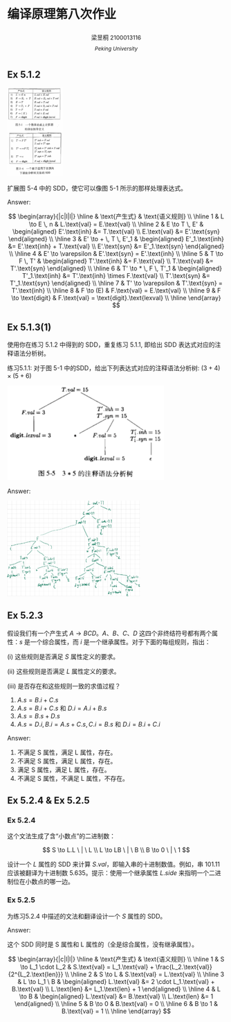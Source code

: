 # 编译原理第八次作业

<center>
  <div style='height:2mm;'></div>
  <div style="font-size:10pt;">梁昱桐 2100013116</div>
</center>

<center>
  <span style="font-size:9pt;line-height:9mm"><i>Peking University</i></span>
</center>

## Ex 5.1.2

<img src="./answer-08-yutong.assets/CleanShot 2024-11-14 at 13.11.45@2x.png" alt="CleanShot 2024-11-14 at 13.11.45@2x" style="zoom:20%;" />

扩展图 5-4 中的 SDD，使它可以像图 5-1 所示的那样处理表达式。

Answer:

$$
\begin{array}{|c|l|l|}
\hline
& \text{产生式} & \text{语义规则} \\
\hline
1 & L \to E \, n & L.\text{val} = E.\text{val} \\
\hline
2 & E \to T \, E' & 
\begin{aligned}
    E'.\text{inh} &= T.\text{val} \\
    E.\text{val} &= E'.\text{syn}
\end{aligned} \\
\hline
3 & E' \to + \, T \, E'_1 & 
\begin{aligned}
    E'_1.\text{inh} &= E'.\text{inh} + T.\text{val} \\
    E'.\text{syn} &= E'_1.\text{syn}
\end{aligned} \\
\hline
4 & E' \to \varepsilon & E'.\text{syn} = E'.\text{inh} \\
\hline
5 & T \to F \, T' & 
\begin{aligned}
    T'.\text{inh} &= F.\text{val} \\
    T.\text{val} &= T'.\text{syn}
\end{aligned} \\
\hline
6 & T' \to * \, F \, T'_1 & 
\begin{aligned}
    T'_1.\text{inh} &= T'.\text{inh} \times F.\text{val} \\
    T'.\text{syn} &= T'_1.\text{syn}
\end{aligned} \\
\hline
7 & T' \to \varepsilon & T'.\text{syn} = T'.\text{inh} \\
\hline
8 & F \to (E) & F.\text{val} = E.\text{val} \\
\hline
9 & F \to \text{digit} & F.\text{val} = \text{digit}.\text{lexval} \\
\hline
\end{array}
$$

## Ex 5.1.3(1)

使用你在练习 5.1.2 中得到的 SDD，重复练习 5.1.1, 即给出 SDD 表达式对应的注释语法分析树。

练习5.1.1: 对于图 5-1 中的SDD，给出下列表达式对应的注释语法分析树: $(3+4) \times (5+6)$

<img src="./answer-08-yutong.assets/CleanShot 2025-01-05 at 23.48.36@2x.png" alt="CleanShot 2025-01-05 at 23.48.36@2x" style="zoom:40%;" />

Answer:

<img src="answer-08-yutong.assets/5.1.3.jpeg" alt="5.1.3" style="zoom:30%;" />

## Ex 5.2.3

假设我们有一个产生式 $A \to BCD$。$A$、$B$、$C$、$D$ 这四个非终结符号都有两个属性：$s$ 是一个综合属性，而 $i$ 是一个继承属性。对于下面的每组规则，指出：

(i) 这些规则是否满足 $S$ 属性定义的要求。

(ii) 这些规则是否满足 $L$ 属性定义的要求。

(iii) 是否存在和这些规则一致的求值过程？

1. $A.s = B.i + C.s$
2. $A.s = B.i + C.s$ 和 $D.i = A.i + B.s$
3. $A.s = B.s + D.s$
4. $A.s = D.i, B.i = A.s + C.s, C.i = B.s$ 和 $D.i = B.i + C.i$

Answer:

1. 不满足 S 属性，满足 L 属性，存在。
2. 不满足 S 属性，满足 L 属性，存在。
3. 满足 S 属性，满足 L 属性，存在。
4. 不满足 S 属性，不满足 L 属性，不存在。

## Ex 5.2.4 & Ex 5.2.5

### Ex 5.2.4

这个文法生成了含“小数点”的二进制数：

$$
S \to L.L \ | \ L \\
L \to LB \ | \ B \\
B \to 0 \ | \ 1
$$

设计一个 $L$ 属性的 SDD 来计算 $S.val$，即输入串的十进制数值。例如，串 101.11 应该被翻译为十进制数 5.635。提示：使用一个继承属性 $L.side$ 来指明一个二进制位在小数点的哪一边。

### Ex 5.2.5

为练习5.2.4 中描述的文法和翻译设计一个 $S$ 属性的 SDD。

Answer:

这个 SDD 同时是 S 属性和 L 属性的（全是综合属性，没有继承属性）。

$$
\begin{array}{|c|l|l|}
\hline
& \text{产生式} & \text{语义规则} \\
\hline
1 & S \to L_1 \cdot L_2 & S.\text{val} = L_1.\text{val} + \frac{L_2.\text{val}}{2^{L_2.\text{len}}} \\
\hline
2 & S \to L & S.\text{val} = L.\text{val} \\
\hline
3 & L \to L_1 \ B & 
\begin{aligned}
    L.\text{val} &= 2 \cdot L_1.\text{val} + B.\text{val} \\
    L.\text{len} &= L_1.\text{len} + 1
\end{aligned} \\
\hline
4 & L \to B & 
\begin{aligned}
    L.\text{val} &= B.\text{val} \\
    L.\text{len} &= 1
\end{aligned} \\
\hline
5 & B \to 0 & B.\text{val} = 0 \\
\hline
6 & B \to 1 & B.\text{val} = 1 \\
\hline
\end{array}
$$
